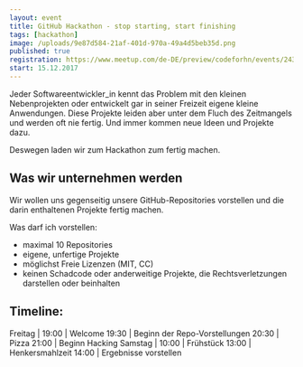 ```yaml
---
layout: event
title: GitHub Hackathon - stop starting, start finishing 
tags: [hackathon]
image: /uploads/9e87d584-21af-401d-970a-49a4d5beb35d.png
published: true
registration: https://www.meetup.com/de-DE/preview/codeforhn/events/243961462
start: 15.12.2017
---
```


Jeder Softwareentwickler_in kennt das Problem mit den kleinen Nebenprojekten oder entwickelt gar in seiner Freizeit eigene kleine Anwendungen.
Diese Projekte leiden aber unter dem Fluch des Zeitmangels und werden oft nie fertig. Und immer kommen neue Ideen und Projekte dazu.

Deswegen laden wir zum Hackathon zum fertig machen.




## Was wir unternehmen werden

Wir wollen uns gegenseitig unsere GitHub-Repositories vorstellen und die darin enthaltenen Projekte fertig machen.

Was darf ich vorstellen:
* maximal 10 Repositories
* eigene, unfertige Projekte
* möglichst Freie Lizenzen (MIT, CC)
* keinen Schadcode oder anderweitige Projekte, die Rechtsverletzungen darstellen oder beinhalten


## Timeline:

Freitag | 
19:00   | Welcome
19:30   | Beginn der Repo-Vorstellungen
20:30   | Pizza
21:00   | Beginn Hacking
Samstag |
10:00   | Frühstück
13:00   | Henkersmahlzeit
14:00   | Ergebnisse vorstellen